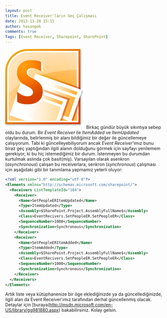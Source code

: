 ```yaml
---
layout: post
title: Event Receiver'ların Geç Çalışması
date: 2013-11-28 15:15
author: hasangok
comments: true
Tags: [Event Receiver, Sharepoint, SharePoint]
---
```

![SharePoint-2010-Logo](https://raw.githubusercontent.com/hasangok/hasangok.github.io/master/uploads/2013/12/SharePoint-2010-Logo.png)
Birkaç gündür büyük sıkıntıya sebep oldu bu durum. Bir *Event Receiver* ile *ItemAdded* ve *ItemUpdated* olaylarında, belirlenmiş bir alanı bildiğimiz bir değer ile güncellemeye çalışıyorum. Tabi ki güncelleyebiliyorum ancak *Event Receiver*'ımız bunu biraz geç yaptığından ilgili alanın dolduğunu görmek için sayfayı yenilemem gerekiyor, ki bu hiç istemediğimiz bir durum. İstenmeyen bu durumdan kurtulmak aslında çok basit(*miş*). Varsayılan olarak asenkron (*asynchronous*) çalışan bu receiverlara, senkron (*synchronous*) çalışması için aşağıdaki gibi bir tanımlama yapmamız yeterli oluyor:

```xml
<?xml version="1.0" encoding="utf-8"?>
<Elements xmlns="http://schemas.microsoft.com/sharepoint/">
  <Receivers ListTemplateId="104">
    <Receiver>
      <Name>SetPeopleERItemUpdated</Name>
      <Type>ItemUpdated</Type>
      <Assembly>$SharePoint.Project.AssemblyFullName$</Assembly>
      <Class>EventRecivers.SetPeopleER.SetPeopleER</Class>
      <SequenceNumber>1000</SequenceNumber>
      <Synchronization>Synchronous</Synchronization>
    </Receiver>
    <Receiver>
      <Name>SetPeopleERItemAdded</Name>
      <Type>ItemAdded</Type>
      <Assembly>$SharePoint.Project.AssemblyFullName$</Assembly>
      <Class>EventRecivers.SetPeopleER.SetPeopleER</Class>
      <SequenceNumber>1000</SequenceNumber>
      <Synchronization>Synchronous</Synchronization>
    </Receiver>
  </Receivers>
</Elements>
```
Artık liste veya kütüphanenize bir öge eklediğinizde ya da güncellediğinizde, ilgili alan da Event Receiver'ımız tarafından derhal güncellenmiş olacak. Detaylar için [buraya(http://msdn.microsoft.com/en-US/library/gg981880.aspx) bakabilirsiniz.
Kolay gelsin.
